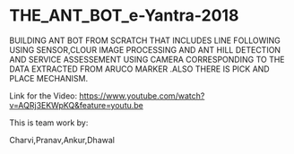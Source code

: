 # THE_ANT_BOT_e-Yantra-2018

BUILDING ANT BOT FROM SCRATCH THAT INCLUDES LINE FOLLOWING USING SENSOR,CLOUR IMAGE PROCESSING
AND ANT HILL DETECTION AND SERVICE ASSESSEMENT USING CAMERA CORRESPONDING TO THE DATA EXTRACTED
FROM ARUCO MARKER .ALSO THERE IS PICK AND PLACE MECHANISM.

Link for the Video: https://www.youtube.com/watch?v=AQRj3EKWpKQ&feature=youtu.be

This is team work by:

Charvi,Pranav,Ankur,Dhawal
